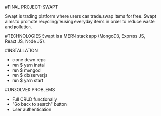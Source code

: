 #FINAL PROJECT: SWAPT

Swapt is trading platform where users can trade/swap items for free. Swapt aims to promote recycling/reusing everyday items in order to reduce waste and pollution.


#TECHNOLOGIES
Swapt is a MERN stack app (MongoDB, Express JS, React JS, Node JS).


#INSTALLATION

- clone down repo
- run $ yarn install
- run $ mongod
- run $ db/server.js
- run $ yarn start


#UNSOLVED PROBLEMS

- Full CRUD functionaliy
- "Go back to search" button
- User authentication
